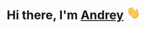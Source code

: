 <h1 align="center">Hi there, I'm <a href="/" target="_blank">Andrey</a> 
<img src="https://github.com/Dalveral/Dalveral/blob/main/Hi.gif" height="32"/></h1>
